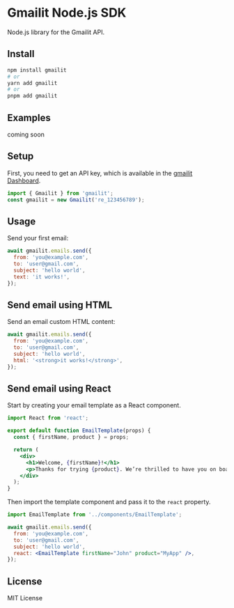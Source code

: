 # Gmailit Node.js SDK

Node.js library for the Gmailit API.

## Install

```bash
npm install gmailit
# or
yarn add gmailit
# or
pnpm add gmailit
```

## Examples

coming soon
<!-- Send email with:

- [Node.js](https://github.com/gmailitlabs/gmailit-node-example)
- [Next.js (App Router)](https://github.com/gmailitlabs/gmailit-nextjs-app-router-example)
- [Next.js (Pages Router)](https://github.com/gmailitlabs/gmailit-nextjs-pages-router-example)
- [Express](https://github.com/gmailitlabs/gmailit-express-example) -->

## Setup

First, you need to get an API key, which is available in the [gmailit Dashboard](https://gmailit.com/dashboard).

```js
import { Gmailit } from 'gmailit';
const gmailit = new Gmailit('re_123456789');
```

## Usage

Send your first email:

```js
await gmailit.emails.send({
  from: 'you@example.com',
  to: 'user@gmail.com',
  subject: 'hello world',
  text: 'it works!',
});
```

## Send email using HTML

Send an email custom HTML content:

```js
await gmailit.emails.send({
  from: 'you@example.com',
  to: 'user@gmail.com',
  subject: 'hello world',
  html: '<strong>it works!</strong>',
});
```

## Send email using React

Start by creating your email template as a React component.

```jsx
import React from 'react';

export default function EmailTemplate(props) {
  const { firstName, product } = props;

  return (
    <div>
      <h1>Welcome, {firstName}!</h1>
      <p>Thanks for trying {product}. We’re thrilled to have you on board.</p>
    </div>
  );
}
```

Then import the template component and pass it to the `react` property.

```jsx
import EmailTemplate from '../components/EmailTemplate';

await gmailit.emails.send({
  from: 'you@example.com',
  to: 'user@gmail.com',
  subject: 'hello world',
  react: <EmailTemplate firstName="John" product="MyApp" />,
});
```

## License

MIT License